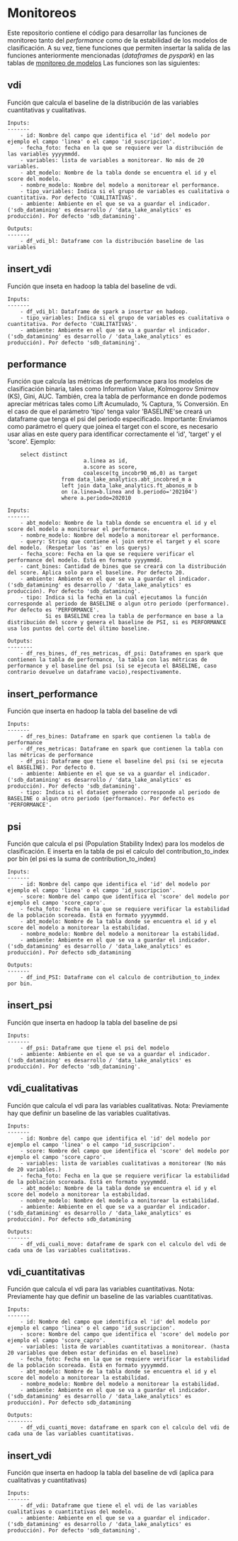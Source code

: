 # Monitoreos

Este repositorio contiene el código para desarrollar las funciones de monitoreo tanto del _performance_ como de la estabilidad de los modelos de clasificación. 
A su vez, tiene funciones que permiten insertar la salida de las funciones anteriormente mencionadas (_dataframes_ de _pyspark_) en las tablas de [monitoreo de modelos](https://docucio.telecom.com.ar/pages/viewpage.action?pageId=47908003) 
Las funciones son las siguientes:

## vdi
Función que calcula el baseline de la distribución de las variables cuantitativas y cualitativas.

    Inputs:
    -------
        - id: Nombre del campo que identifica el 'id' del modelo por ejemplo el campo 'linea' o el campo 'id_suscripcion'.
        - fecha_foto: fecha en la que se requiere ver la distribución de las variables yyyymmdd.
        - variables: lista de variables a monitorear. No más de 20 variables.
        - abt_modelo: Nombre de la tabla donde se encuentra el id y el score del modelo.
        - nombre_modelo: Nombre del modelo a monitorear el performance.
        - tipo_variables: Indica si el grupo de variables es cualitativa o cuantitativa. Por defecto 'CUALITATIVAS'.
        - ambiente: Ambiente en el que se va a guardar el indicador. ('sdb_datamining' es desarrollo / 'data_lake_analytics' es producción). Por defecto 'sdb_datamining'.
    
    Outputs:
    -------
        - df_vdi_bl: Dataframe con la distribución baseline de las variables

## insert_vdi
Función que inseta en hadoop la tabla del baseline de vdi.

    Inputs:
    -------
        - df_vdi_bl: Dataframe de spark a insertar en hadoop.
        - tipo_variables: Indica si el grupo de variables es cualitativa o cuantitativa. Por defecto 'CUALITATIVAS'.
        - ambiente: Ambiente en el que se va a guardar el indicador. ('sdb_datamining' es desarrollo / 'data_lake_analytics' es producción). Por defecto 'sdb_datamining'.
            
## performance
Función que calcula las métricas de performance para los modelos de clasificación binaria, tales como Information Value, Kolmogorov Smirnov (KS), Gini, AUC. 
        También, crea la tabla de performance en donde podemos apreciar métricas tales como Lift Acumulado, % Captura, % Conversión.
        En el caso de que el parámetro 'tipo' tenga valor 'BASELINE'se creará un dataframe que tenga el psi del periodo especificado.
        Importante: Enviamos como parámetro el query que joinea el target con el score, es necesario usar alias en este query para identificar correctamente el 'id', 'target' y el 'score'. 
        Ejemplo:
        
        select distinct 
                            a.linea as id, 
                            a.score as score,
                            coalesce(tg_incobr90_m6,0) as target
                     from data_lake_analytics.abt_incobred_m a
                     left join data_lake_analytics.ft_abonos_m b 
                     on (a.linea=b.linea and b.periodo='202104')
                     where a.periodo=202010 
         
    Inputs:
    -------
        - abt_modelo: Nombre de la tabla donde se encuentra el id y el score del modelo a monitorear el performance.
        - nombre_modelo: Nombre del modelo a monitorear el performance.
        - query: String que contiene el join entre el target y el score del modelo. (Respetar los 'as' en los querys)
        - fecha_score: Fecha en la que se requiere verificar el performance del modelo. Está en formato yyyymmdd.
        - cant_bines: Cantidad de bines que se creará con la distribución del score. Aplica solo para el baseline. Por defecto 20.
        - ambiente: Ambiente en el que se va a guardar el indicador. ('sdb_datamining' es desarrollo / 'data_lake_analytics' es producción). Por defecto 'sdb_datamining'.
        - tipo: Indica si la fecha en la cual ejecutamos la función corresponde al periodo de BASELINE o algun otro periodo (performance). Por defecto es 'PERFORMANCE'. 
                Si es BASELINE crea la tabla de performance en base a la distribución del score y genera el baseline de PSI, si es PERFORMANCE usa los puntos del corte del último baseline.
                
    Outputs:
    --------
        - df_res_bines, df_res_metricas, df_psi: Dataframes en spark que contienen la tabla de performance, la tabla con las métricas de performance y el baseline del psi (si se ejecuta el BASELINE, caso contrario devuelve un dataframe vacio),respectivamente.

## insert_performance
Función que inserta en hadoop la tabla del baseline de vdi

    Inputs:
    -------
        - df_res_bines: Dataframe en spark que contienen la tabla de performance
        - df_res_metricas: Dataframe en spark que contienen la tabla con las métricas de performance
        - df_psi: Dataframe que tiene el baseline del psi (si se ejecuta el BASELINE). Por defecto 0.
        - ambiente: Ambiente en el que se va a guardar el indicador. ('sdb_datamining' es desarrollo / 'data_lake_analytics' es producción). Por defecto 'sdb_datamining'.
        - tipo: Indica si el dataset generado corresponde al periodo de BASELINE o algun otro periodo (performance). Por defecto es 'PERFORMANCE'. 
            
## psi
Función que calcula el psi (Population Stability Index) para los modelos de clasificación. E inserta en la tabla de psi el calculo del contribution_to_index por bin (el psi es la suma de contribution_to_index)

    Inputs:
    -------
        - id: Nombre del campo que identifica el 'id' del modelo por ejemplo el campo 'linea' o el campo 'id_suscripcion'.
        - score: Nombre del campo que identifica el 'score' del modelo por ejemplo el campo 'score_capro'. 
        - fecha_foto: Fecha en la que se requiere verificar la estabilidad de la población scoreada. Está en formato yyyymmdd.
        - abt_modelo: Nombre de la tabla donde se encuentra el id y el score del modelo a monitorear la estabilidad.
        - nombre_modelo: Nombre del modelo a monitorear la estabilidad.
        - ambiente: Ambiente en el que se va a guardar el indicador. ('sdb_datamining' es desarrollo / 'data_lake_analytics' es producción). Por defecto sdb_datamining
    
    Outputs:
    -------
        - df_ind_PSI: Dataframe con el calculo de contribution_to_index por bin.
        
## insert_psi
Función que inserta en hadoop la tabla del baseline de psi

    Inputs:
    -------
        - df_psi: Dataframe que tiene el psi del modelo
        - ambiente: Ambiente en el que se va a guardar el indicador. ('sdb_datamining' es desarrollo / 'data_lake_analytics' es producción). Por defecto 'sdb_datamining'.
        
## vdi_cualitativas
Función que calcula el vdi para las variables cualitativas.
Nota: Previamente hay que definir un baseline de las variables cualitativas.

    Inputs:
    -------
        - id: Nombre del campo que identifica el 'id' del modelo por ejemplo el campo 'linea' o el campo 'id_suscripcion'.
        - score: Nombre del campo que identifica el 'score' del modelo por ejemplo el campo 'score_capro'. 
        - variables: lista de variables cualitativas a monitorear (No más de 20 variables.)
        - fecha_foto: Fecha en la que se requiere verificar la estabilidad de la población scoreada. Está en formato yyyymmdd.
        - abt_modelo: Nombre de la tabla donde se encuentra el id y el score del modelo a monitorear la estabilidad.
        - nombre_modelo: Nombre del modelo a monitorear la estabilidad.
        - ambiente: Ambiente en el que se va a guardar el indicador. ('sdb_datamining' es desarrollo / 'data_lake_analytics' es producción). Por defecto sdb_datamining
    
    Outputs:
    -------
        - df_vdi_cuali_move: dataframe de spark con el calculo del vdi de cada una de las variables cualitativas.
        
## vdi_cuantitativas
Función que calcula el vdi para las variables cuantitativas.
Nota: Previamente hay que definir un baseline de las variables cuantitativas.

    Inputs:
    -------
        - id: Nombre del campo que identifica el 'id' del modelo por ejemplo el campo 'linea' o el campo 'id_suscripcion'.
        - score: Nombre del campo que identifica el 'score' del modelo por ejemplo el campo 'score_capro'. 
        - variables: lista de variables cuantitativas a monitorear. (hasta 20 variables que deben estar definidas en el baseline)
        - fecha_foto: Fecha en la que se requiere verificar la estabilidad de la población scoreada. Está en formato yyyymmdd.
        - abt_modelo: Nombre de la tabla donde se encuentra el id y el score del modelo a monitorear la estabilidad.
        - nombre_modelo: Nombre del modelo a monitorear la estabilidad.
        - ambiente: Ambiente en el que se va a guardar el indicador. ('sdb_datamining' es desarrollo / 'data_lake_analytics' es producción). Por defecto sdb_datamining 
    
    Outputs:
    --------
        - df_vdi_cuanti_move: dataframe en spark con el calculo del vdi de cada una de las variables cuantitativas.
        
        
## insert_vdi
Función que inserta en hadoop la tabla del baseline de vdi (aplica para cualitativas y cuantitativas)

    Inputs:
    -------
        - df_vdi: Dataframe que tiene el el vdi de las variables cualitativas o cuantitativas del modelo.
        - ambiente: Ambiente en el que se va a guardar el indicador. ('sdb_datamining' es desarrollo / 'data_lake_analytics' es producción). Por defecto 'sdb_datamining'.